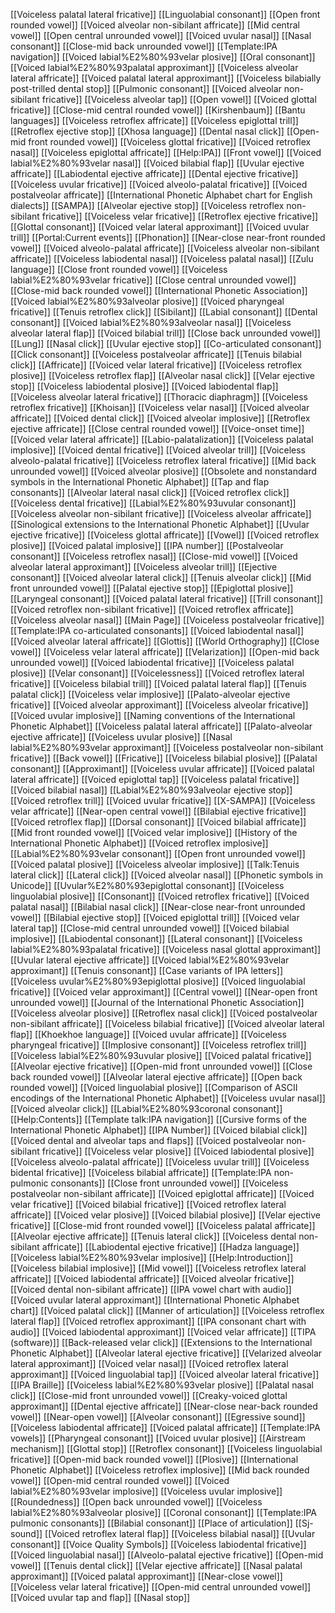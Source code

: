[[Voiceless palatal lateral fricative]]
[[Linguolabial consonant]]
[[Open front rounded vowel]]
[[Voiced alveolar non-sibilant affricate]]
[[Mid central vowel]]
[[Open central unrounded vowel]]
[[Voiced uvular nasal]]
[[Nasal consonant]]
[[Close-mid back unrounded vowel]]
[[Template:IPA navigation]]
[[Voiced labial%E2%80%93velar plosive]]
[[Oral consonant]]
[[Voiced labial%E2%80%93palatal approximant]]
[[Voiceless alveolar lateral affricate]]
[[Voiced palatal lateral approximant]]
[[Voiceless bilabially post-trilled dental stop]]
[[Pulmonic consonant]]
[[Voiced alveolar non-sibilant fricative]]
[[Voiceless alveolar tap]]
[[Open vowel]]
[[Voiced glottal fricative]]
[[Close-mid central rounded vowel]]
[[Kirshenbaum]]
[[Bantu languages]]
[[Voiceless retroflex affricate]]
[[Voiceless epiglottal trill]]
[[Retroflex ejective stop]]
[[Xhosa language]]
[[Dental nasal click]]
[[Open-mid front rounded vowel]]
[[Voiceless glottal fricative]]
[[Voiced retroflex nasal]]
[[Voiceless epiglottal affricate]]
[[Help:IPA]]
[[Front vowel]]
[[Voiced labial%E2%80%93velar nasal]]
[[Voiced bilabial flap]]
[[Uvular ejective affricate]]
[[Labiodental ejective affricate]]
[[Dental ejective fricative]]
[[Voiceless uvular fricative]]
[[Voiced alveolo-palatal fricative]]
[[Voiced postalveolar affricate]]
[[International Phonetic Alphabet chart for English dialects]]
[[SAMPA]]
[[Alveolar ejective stop]]
[[Voiceless retroflex non-sibilant fricative]]
[[Voiceless velar fricative]]
[[Retroflex ejective fricative]]
[[Glottal consonant]]
[[Voiced velar lateral approximant]]
[[Voiced uvular trill]]
[[Portal:Current events]]
[[Phonation]]
[[Near-close near-front rounded vowel]]
[[Voiced alveolo-palatal affricate]]
[[Voiceless alveolar non-sibilant affricate]]
[[Voiceless labiodental nasal]]
[[Voiceless palatal nasal]]
[[Zulu language]]
[[Close front rounded vowel]]
[[Voiceless labial%E2%80%93velar fricative]]
[[Close central unrounded vowel]]
[[Close-mid back rounded vowel]]
[[International Phonetic Association]]
[[Voiced labial%E2%80%93alveolar plosive]]
[[Voiced pharyngeal fricative]]
[[Tenuis retroflex click]]
[[Sibilant]]
[[Labial consonant]]
[[Dental consonant]]
[[Voiced labial%E2%80%93alveolar nasal]]
[[Voiceless alveolar lateral flap]]
[[Voiced bilabial trill]]
[[Close back unrounded vowel]]
[[Lung]]
[[Nasal click]]
[[Uvular ejective stop]]
[[Co-articulated consonant]]
[[Click consonant]]
[[Voiceless postalveolar affricate]]
[[Tenuis bilabial click]]
[[Affricate]]
[[Voiced velar lateral fricative]]
[[Voiceless retroflex plosive]]
[[Voiceless retroflex flap]]
[[Alveolar nasal click]]
[[Velar ejective stop]]
[[Voiceless labiodental plosive]]
[[Voiced labiodental flap]]
[[Voiceless alveolar lateral fricative]]
[[Thoracic diaphragm]]
[[Voiceless retroflex fricative]]
[[Khoisan]]
[[Voiceless velar nasal]]
[[Voiced alveolar affricate]]
[[Voiced dental click]]
[[Voiced alveolar implosive]]
[[Retroflex ejective affricate]]
[[Close central rounded vowel]]
[[Voice-onset time]]
[[Voiced velar lateral affricate]]
[[Labio-palatalization]]
[[Voiceless palatal implosive]]
[[Voiced dental fricative]]
[[Voiced alveolar trill]]
[[Voiceless alveolo-palatal fricative]]
[[Voiceless retroflex lateral fricative]]
[[Mid back unrounded vowel]]
[[Voiced alveolar plosive]]
[[Obsolete and nonstandard symbols in the International Phonetic Alphabet]]
[[Tap and flap consonants]]
[[Alveolar lateral nasal click]]
[[Voiced retroflex click]]
[[Voiceless dental fricative]]
[[Labial%E2%80%93uvular consonant]]
[[Voiceless alveolar non-sibilant fricative]]
[[Voiceless alveolar affricate]]
[[Sinological extensions to the International Phonetic Alphabet]]
[[Uvular ejective fricative]]
[[Voiceless glottal affricate]]
[[Vowel]]
[[Voiced retroflex plosive]]
[[Voiced palatal implosive]]
[[IPA number]]
[[Postalveolar consonant]]
[[Voiceless retroflex nasal]]
[[Close-mid vowel]]
[[Voiced alveolar lateral approximant]]
[[Voiceless alveolar trill]]
[[Ejective consonant]]
[[Voiced alveolar lateral click]]
[[Tenuis alveolar click]]
[[Mid front unrounded vowel]]
[[Palatal ejective stop]]
[[Epiglottal plosive]]
[[Laryngeal consonant]]
[[Voiced palatal lateral fricative]]
[[Trill consonant]]
[[Voiced retroflex non-sibilant fricative]]
[[Voiced retroflex affricate]]
[[Voiceless alveolar nasal]]
[[Main Page]]
[[Voiceless postalveolar fricative]]
[[Template:IPA co-articulated consonants]]
[[Voiced labiodental nasal]]
[[Voiced alveolar lateral affricate]]
[[Glottis]]
[[World Orthography]]
[[Close vowel]]
[[Voiceless velar lateral affricate]]
[[Velarization]]
[[Open-mid back unrounded vowel]]
[[Voiced labiodental fricative]]
[[Voiceless palatal plosive]]
[[Velar consonant]]
[[Voicelessness]]
[[Voiced retroflex lateral fricative]]
[[Voiceless bilabial trill]]
[[Voiced palatal lateral flap]]
[[Tenuis palatal click]]
[[Voiceless velar implosive]]
[[Palato-alveolar ejective fricative]]
[[Voiced alveolar approximant]]
[[Voiceless alveolar fricative]]
[[Voiced uvular implosive]]
[[Naming conventions of the International Phonetic Alphabet]]
[[Voiceless palatal lateral affricate]]
[[Palato-alveolar ejective affricate]]
[[Voiceless uvular plosive]]
[[Nasal labial%E2%80%93velar approximant]]
[[Voiceless postalveolar non-sibilant fricative]]
[[Back vowel]]
[[Fricative]]
[[Voiceless bilabial plosive]]
[[Palatal consonant]]
[[Approximant]]
[[Voiceless uvular affricate]]
[[Voiced palatal lateral affricate]]
[[Voiced epiglottal tap]]
[[Voiceless palatal fricative]]
[[Voiced bilabial nasal]]
[[Labial%E2%80%93alveolar ejective stop]]
[[Voiced retroflex trill]]
[[Voiced uvular fricative]]
[[X-SAMPA]]
[[Voiceless velar affricate]]
[[Near-open central vowel]]
[[Bilabial ejective fricative]]
[[Voiced retroflex flap]]
[[Dorsal consonant]]
[[Voiced bilabial affricate]]
[[Mid front rounded vowel]]
[[Voiced velar implosive]]
[[History of the International Phonetic Alphabet]]
[[Voiced retroflex implosive]]
[[Labial%E2%80%93velar consonant]]
[[Open front unrounded vowel]]
[[Voiced palatal plosive]]
[[Voiceless alveolar implosive]]
[[Talk:Tenuis lateral click]]
[[Lateral click]]
[[Voiced alveolar nasal]]
[[Phonetic symbols in Unicode]]
[[Uvular%E2%80%93epiglottal consonant]]
[[Voiceless linguolabial plosive]]
[[Consonant]]
[[Voiced retroflex fricative]]
[[Voiced palatal nasal]]
[[Bilabial nasal click]]
[[Near-close near-front unrounded vowel]]
[[Bilabial ejective stop]]
[[Voiced epiglottal trill]]
[[Voiced velar lateral tap]]
[[Close-mid central unrounded vowel]]
[[Voiced bilabial implosive]]
[[Labiodental consonant]]
[[Lateral consonant]]
[[Voiceless labial%E2%80%93palatal fricative]]
[[Voiceless nasal glottal approximant]]
[[Uvular lateral ejective affricate]]
[[Voiced labial%E2%80%93velar approximant]]
[[Tenuis consonant]]
[[Case variants of IPA letters]]
[[Voiceless uvular%E2%80%93epiglottal plosive]]
[[Voiced linguolabial fricative]]
[[Voiced velar approximant]]
[[Central vowel]]
[[Near-open front unrounded vowel]]
[[Journal of the International Phonetic Association]]
[[Voiceless alveolar plosive]]
[[Retroflex nasal click]]
[[Voiced postalveolar non-sibilant affricate]]
[[Voiceless bilabial fricative]]
[[Voiced alveolar lateral flap]]
[[Khoekhoe language]]
[[Voiced uvular affricate]]
[[Voiceless pharyngeal fricative]]
[[Implosive consonant]]
[[Voiceless retroflex trill]]
[[Voiceless labial%E2%80%93uvular plosive]]
[[Voiced palatal fricative]]
[[Alveolar ejective fricative]]
[[Open-mid front unrounded vowel]]
[[Close back rounded vowel]]
[[Alveolar lateral ejective affricate]]
[[Open back rounded vowel]]
[[Voiced linguolabial plosive]]
[[Comparison of ASCII encodings of the International Phonetic Alphabet]]
[[Voiceless uvular nasal]]
[[Voiced alveolar click]]
[[Labial%E2%80%93coronal consonant]]
[[Help:Contents]]
[[Template talk:IPA navigation]]
[[Cursive forms of the International Phonetic Alphabet]]
[[IPA Number]]
[[Voiced bilabial click]]
[[Voiced dental and alveolar taps and flaps]]
[[Voiced postalveolar non-sibilant fricative]]
[[Voiceless velar plosive]]
[[Voiced labiodental plosive]]
[[Voiceless alveolo-palatal affricate]]
[[Voiceless uvular trill]]
[[Voiceless bidental fricative]]
[[Voiceless bilabial affricate]]
[[Template:IPA non-pulmonic consonants]]
[[Close front unrounded vowel]]
[[Voiceless postalveolar non-sibilant affricate]]
[[Voiced epiglottal affricate]]
[[Voiced velar fricative]]
[[Voiced bilabial fricative]]
[[Voiced retroflex lateral affricate]]
[[Voiced velar plosive]]
[[Voiced bilabial plosive]]
[[Velar ejective fricative]]
[[Close-mid front rounded vowel]]
[[Voiceless palatal affricate]]
[[Alveolar ejective affricate]]
[[Tenuis lateral click]]
[[Voiceless dental non-sibilant affricate]]
[[Labiodental ejective fricative]]
[[Hadza language]]
[[Voiceless labial%E2%80%93velar implosive]]
[[Help:Introduction]]
[[Voiceless bilabial implosive]]
[[Mid vowel]]
[[Voiceless retroflex lateral affricate]]
[[Voiced labiodental affricate]]
[[Voiced alveolar fricative]]
[[Voiced dental non-sibilant affricate]]
[[IPA vowel chart with audio]]
[[Voiced uvular lateral approximant]]
[[International Phonetic Alphabet chart]]
[[Voiced palatal click]]
[[Manner of articulation]]
[[Voiceless retroflex lateral flap]]
[[Voiced retroflex approximant]]
[[IPA consonant chart with audio]]
[[Voiced labiodental approximant]]
[[Voiced velar affricate]]
[[TIPA (software)]]
[[Back-released velar click]]
[[Extensions to the International Phonetic Alphabet]]
[[Alveolar lateral ejective fricative]]
[[Velarized alveolar lateral approximant]]
[[Voiced velar nasal]]
[[Voiced retroflex lateral approximant]]
[[Voiced linguolabial tap]]
[[Voiced alveolar lateral fricative]]
[[IPA Braille]]
[[Voiceless labial%E2%80%93velar plosive]]
[[Palatal nasal click]]
[[Close-mid front unrounded vowel]]
[[Creaky-voiced glottal approximant]]
[[Dental ejective affricate]]
[[Near-close near-back rounded vowel]]
[[Near-open vowel]]
[[Alveolar consonant]]
[[Egressive sound]]
[[Voiceless labiodental affricate]]
[[Voiced palatal affricate]]
[[Template:IPA vowels]]
[[Pharyngeal consonant]]
[[Voiced uvular plosive]]
[[Airstream mechanism]]
[[Glottal stop]]
[[Retroflex consonant]]
[[Voiceless linguolabial fricative]]
[[Open-mid back rounded vowel]]
[[Plosive]]
[[International Phonetic Alphabet]]
[[Voiceless retroflex implosive]]
[[Mid back rounded vowel]]
[[Open-mid central rounded vowel]]
[[Voiced labial%E2%80%93velar implosive]]
[[Voiceless uvular implosive]]
[[Roundedness]]
[[Open back unrounded vowel]]
[[Voiceless labial%E2%80%93alveolar plosive]]
[[Coronal consonant]]
[[Template:IPA pulmonic consonants]]
[[Bilabial consonant]]
[[Place of articulation]]
[[Sj-sound]]
[[Voiced retroflex lateral flap]]
[[Voiceless bilabial nasal]]
[[Uvular consonant]]
[[Voice Quality Symbols]]
[[Voiceless labiodental fricative]]
[[Voiced linguolabial nasal]]
[[Alveolo-palatal ejective fricative]]
[[Open-mid vowel]]
[[Tenuis dental click]]
[[Velar ejective affricate]]
[[Nasal palatal approximant]]
[[Voiced palatal approximant]]
[[Near-close vowel]]
[[Voiceless velar lateral fricative]]
[[Open-mid central unrounded vowel]]
[[Voiced uvular tap and flap]]
[[Nasal stop]]
